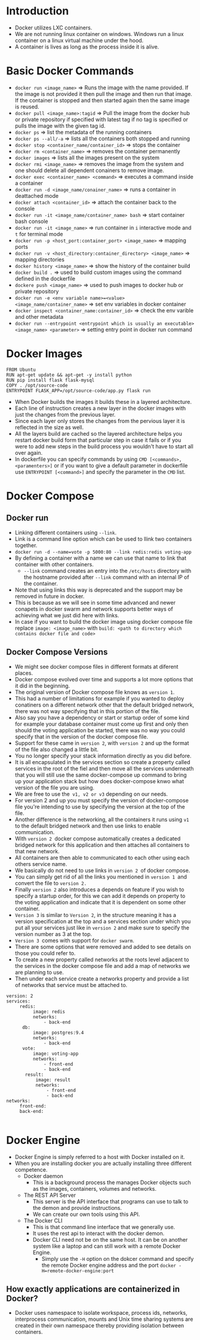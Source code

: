 # Introduction
- Docker utilizes LXC containers.
- We are not running linux container on windows. Windows run a linux container on a linux virtual machine under the hood.
- A container is lives as long as the process inside it is alive.
# Basic Docker Commands
- `docker run <image_name>` => Runs the image with the name provided. If the image is not provided it then pull the image and then run that image. If the container is stopped and then started again then the same image is reused.
- `docker pull <image_name>:tagid` => Pull the image from the docker hub or private repository if specified with latest tag if no tag is specified or pulls the image with the given tag id.
- `docker ps` => list the metadata of the running containers
- `docker ps --all/-a` => lists all the containers both stopped and running
- `docker stop <container_name/container_id>` => stops the container
- `docker rm <container_name>` => removes the container permanently
- `docker images` => lists all the images present on the system
- `docker rmi <image_name>` => removes the image from the system and one should delete all dependent conainers to remove image.
- `docker exec <container_name> <command>` => executes a command inside a container
- `docker run -d <image_name/conainer_name>` => runs a container in deattached mode
- `docker attach <container_id>` => attach the container back to the console
- `docker run -it <image_name/container_name> bash` => start container bash console
- `docker run -it <image_name>` => run container in `i` interactive mode and `t` for terminal mode
- `docker run -p <host_port:container_port> <image_name>` => mapping ports 
- `docker run -v <host_directory:container_directory> <image_name>` => mapping directories
- `docker history <image_name>` => show the history of the container build
- `docker build .` => used to build custom images using the command defined in the dockerfile
- `dockere push <image_name>` => used to push images to docker hub or private repository
- `docker run -e <env variable name>=<value> <image_name/container_name>` => set env variables in docker container
- `docker inspect <container_name:container_id>` => check the env varible and other metadata
- `docker run --entrypoint <entrypoint which is usually an executable>  <image_name> <parameter>` => setting entry point in docker run command
# Docker Images 
```
FROM Ubuntu
RUN apt-get update && apt-get -y install python
RUN pip install flask flask-mysql
COPY . /opt/source-code
ENTRYPOINT FLASK_APP=/opt/source-code/app.py flask run
```
- When Docker builds the images it builds these in a layered architecture.
- Each line of instruction creates a new layer in the docker images with just the changes from the previous layer.
- Since each layer only stores the changes from the pervious layer it is reflected in the size as well.
- All the layers build are cached so the layered architecture helps you restart docker build form that particular step in case it fails or if you were to add new steps in the build process you wouldn't have to start all over again.
- In dockerfile you can specify commands by using `CMD [<commands>,<paramenters>]` or if you want to give a default parameter in dockerfile use `ENTRYPOINT [<command>]` and specify the parameter in the `CMD` list.
# Docker Compose
## Docker run
- Linking different containers using `--link`.
- Link is a command line option which can be used to llink two containers together.
- `docker run -d --name=vote -p 5000:80 --link redis:redis voting-app`
- By defining a container with a name we can use that name to link that container with other containers.
	- `--link` command creates an entry into the `/etc/hosts` directory with the hostname provided after `--link` command with an internal IP of the container.
- Note that using links this way is deprecated and the support may be removed in future in docker.
- This is because as we will see in some time advanced and newer conapets in docker swarm and network supports better ways of achieving what we just did here with links.
- In case if you want to build the docker image using docker compose file replace `image: <image_name>` with `build: <path to directory which contains docker file and code>` 
## Docker Compose Versions
- We might see docker compose files in different formats at diferent places.
- Docker compose evolved over time and supports a lot more options that it did in the beginning.
- The original version of Docker compose file knows as `version 1`.
- This had a number of limitations for example if you wanted to deploy conatiners on a different network other that the default bridged network, there was not way specifying that in this portion of the file.
- Also say you have a dependency or start or startup order of some kind for example your database container must come up first and only then should the voting application be started, there was no way you could specify that in the version of the docker compose file.
- Support for these came in `version 2`, with `version 2` and up the format of the file also changed a little bit.
- You no longer specify your stack information directly as you did before.
- It is all encapsulated in the services section so create a property called services in the root of the fiel and then move all the services underneath that you will still use the same docker-compose up command to bring up your application stack but how does docker-compose knwo what version of the file you are using.
- We are free to use the` v1, v2 or v3` depending on our needs.
- For version 2 and up you must specify the version of docker-compose file you're intending to use by specifying the version at the top of the file.
- Another difference is the networking, all the containers it runs using `v1 `to the default bridged network and then use links to enable communication.
- With `version 2 `docker compose automatically creates a dedicated bridged network for this application and then attaches all containers to that new network.
- All containers are then able to communicated to each other using each others service name.
- We basically do not need to use links in `version 2 `of docker compose.
- You can simply get rid of all the links you mentioned in `version 1 `and convert the file to `version 2.`
- Finally `version 2` also introduces a depends on feature if you wish to specify a startup order, for this we can add it depends on property to the voting application and indicate that it is dependent on some other container.
- `Version 3` is similar to `Version 2`, in the structure meaning it has a version specification at the top and a services section under which you put all your services just like in `version 2` and make sure to specify the version number as 3 at the top.
- `Version 3 `comes with support for `docker swarm`.
- There are some options that were removed and added to see details on those you could refer to.
- To create a new property called networks at the roots level adjacent to the services in the docker compose file and add a map of networks we are planning to use.
- Then under each service create a networks property and provide a list of networks that service must be attached to.
```
version: 2
services:
     redis:
	      image: redis
		  networks:
		      - back-end
	  db:
	      image: postgres:9.4
		  networks:
		      - back-end
	  vote:
	      image: voting-app
		  networks:
		      - front-end
			  - back-end
	   result:
	       image: result
		   networks:
		       - front-end
			   - back-end
networks:
     front-end:
	 back-end:
		   
```
# Docker Engine
- Docker Engine is simply referred to a host with Docker installed on it.
- When you are installing docker you are actually installing three different competence.
	- Docker daemon
		- This is a background process the manages Docker objects such as the images, containers, volumes and networks.
	- The REST API Server 
		- This server is the API interface that programs can use to talk to the demon and provide instructions.
		- We can create our own tools using this API.
	- The Docker CLI
		- This is that command line interface that we generally use.
		- It uses the rest api to interact with the docker demon.
		- Docker CLI need not be on the same host. It can be on another system like a laptop and can still work with a remote Docker Engine.
			- Simply use the `-H` option on the dokcer command and specify the remote Docker engine address and the port `docker -H=remote-docker-engine:port`
## How exactly applications are containerized in Docker?
- Docker uses namespace to isolate workspace, process ids, networks, interprocess communication, mounts and Unix time sharing systems are created in their own namespace thereby providing isolation between containers.